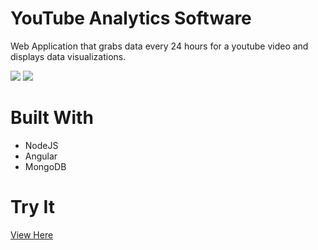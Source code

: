 # YouTube Analytics Software

Web Application that grabs data every 24 hours for a youtube video and displays data visualizations.

<img src="https://s3.us-east-2.amazonaws.com/aj-website-file-storage/images/yt-ss1.png" />

<img src="https://s3.us-east-2.amazonaws.com/aj-website-file-storage/images/yt-ss2.png" />

# Built With

* NodeJS
* Angular
* MongoDB

# Try It

<a href="http://youtube-analytics-aj.s3-website.us-east-2.amazonaws.com/" target="_blank">View Here</a>
